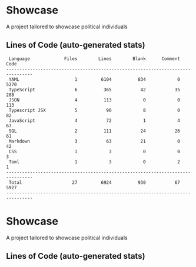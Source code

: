 # Showcase

A project tailored to showcase political individuals

## Lines of Code (auto-generated stats)

```txt<br>--------------------------------------------------------------------------------
 Language             Files        Lines        Blank      Comment         Code
--------------------------------------------------------------------------------
 YAML                     1         6104          834            0         5270
 TypeScript               6          365           42           35          288
 JSON                     4          113            0            0          113
 Typescript JSX           5           90            8            0           82
 JavaScript               4           72            1            4           67
 SQL                      2          111           24           26           61
 Markdown                 3           63           21            0           42
 CSS                      1            3            0            0            3
 Toml                     1            3            0            2            1
--------------------------------------------------------------------------------
 Total                   27         6924          930           67         5927
--------------------------------------------------------------------------------
```

# Showcase

A project tailored to showcase political individuals

## Lines of Code (auto-generated stats)
